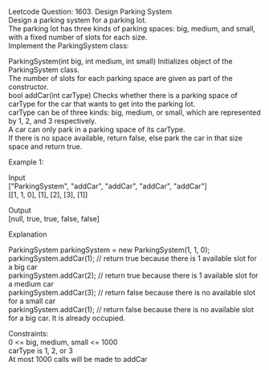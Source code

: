 Leetcode Question: 1603. Design Parking System  
Design a parking system for a parking lot.   
The parking lot has three kinds of parking spaces: big, medium, and small, with a fixed number of slots for each size.  
Implement the ParkingSystem class:  

ParkingSystem(int big, int medium, int small) Initializes object of the ParkingSystem class.   
The number of slots for each parking space are given as part of the constructor.  
bool addCar(int carType) Checks whether there is a parking space of carType for the car that wants to get into the parking lot.   
carType can be of three kinds: big, medium, or small, which are represented by 1, 2, and 3 respectively.   
A car can only park in a parking space of its carType.   
If there is no space available, return false, else park the car in that size space and return true.  

Example 1:  

Input  
["ParkingSystem", "addCar", "addCar", "addCar", "addCar"]  
[[1, 1, 0], [1], [2], [3], [1]]  

Output  
[null, true, true, false, false]  

Explanation  

ParkingSystem parkingSystem = new ParkingSystem(1, 1, 0);  
parkingSystem.addCar(1); // return true because there is 1 available slot for a big car  
parkingSystem.addCar(2); // return true because there is 1 available slot for a medium car  
parkingSystem.addCar(3); // return false because there is no available slot for a small car  
parkingSystem.addCar(1); // return false because there is no available slot for a big car. It is already occupied.  

Constraints:  
0 <= big, medium, small <= 1000  
carType is 1, 2, or 3  
At most 1000 calls will be made to addCar  


